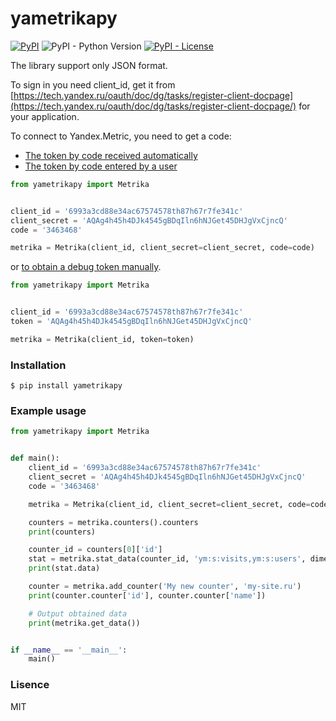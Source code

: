 ﻿# yametrikapy

[![PyPI](https://img.shields.io/pypi/v/yametrikapy.svg)](https://pypi.org/project/yametrikapy/)
![PyPI - Python Version](https://img.shields.io/pypi/pyversions/yametrikapy.svg)
[![PyPI - License](https://img.shields.io/pypi/l/yametrikapy.svg)](./LICENSE)

The library support only JSON format.

To sign in you need client_id, get it from [https://tech.yandex.ru/oauth/doc/dg/tasks/register-client-docpage](https://tech.yandex.ru/oauth/doc/dg/tasks/register-client-docpage/) for your application.

To connect to Yandex.Metric, you need to get a code:

- [The token by code received automatically](https://tech.yandex.ru/oauth/doc/dg/reference/auto-code-client-docpage/)
- [The token by code entered by a user](https://tech.yandex.ru/oauth/doc/dg/reference/console-client-docpage/)

```python
from yametrikapy import Metrika


client_id = '6993a3cd88e34ac67574578th87h67r7fe341c'
client_secret = 'AQAg4h45h4DJk4545gBDqIln6hNJGet45DHJgVxCjncQ'
code = '3463468'

metrika = Metrika(client_id, client_secret=client_secret, code=code)
```

or [to obtain a debug token manually](https://tech.yandex.ru/oauth/doc/dg/tasks/get-oauth-token-docpage/).

```python
from yametrikapy import Metrika


client_id = '6993a3cd88e34ac67574578th87h67r7fe341c'
token = 'AQAg4h45h4DJk4545gBDqIln6hNJGet45DHJgVxCjncQ'

metrika = Metrika(client_id, token=token)
```

### Installation

    $ pip install yametrikapy

### Example usage

```python
from yametrikapy import Metrika


def main():
    client_id = '6993a3cd88e34ac67574578th87h67r7fe341c'
    client_secret = 'AQAg4h45h4DJk4545gBDqIln6hNJGet45DHJgVxCjncQ'
    code = '3463468'

    metrika = Metrika(client_id, client_secret=client_secret, code=code)

    counters = metrika.counters().counters
    print(counters)

    counter_id = counters[0]['id']
    stat = metrika.stat_data(counter_id, 'ym:s:visits,ym:s:users', dimensions='ym:s:searchEngineName')
    print(stat.data)

    counter = metrika.add_counter('My new counter', 'my-site.ru')
    print(counter.counter['id'], counter.counter['name'])

    # Output obtained data
    print(metrika.get_data())


if __name__ == '__main__':
    main()
```

### Lisence

MIT
